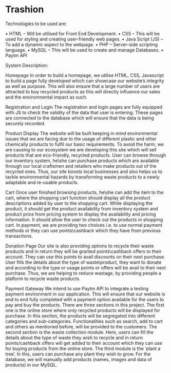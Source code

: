 # Trashion

Technologies to be used are:

• HTML – Will be utilised for Front End Development.
• CSS – This will be used for styling and creating user-friendly web pages.
• Java Script (JS) – To add a dynamic aspect to the webpage.
• PHP – Server-side scripting language.
• MySQL – This will be used to create and manage Databases.
• Paytm API

System Description:

Homepage
In order to build a homepage, we utilise HTML, CSS, Javascript to build a page fully developed
which can showcase our website’s integrity as well as purpose. This will also ensure that a large
number of users are attracted to buy recycled products as this will directly influence our sales and
the environmental impact as such.

Registration and Login
The registration and login pages are fully equipped with JS to check the validity of the data that
user is entering. These pages are connected to the database which will ensure that the data is being
securely recorded.

Product Display
The website will be built keeping in mind environmental issues that we are facing due to the usage
of different plastic and other chemically products to fulfil our basic requirements. To avoid the
harm, we are causing to our ecosystem we are developing this site which will sell products that are
eco-friendly, recycled products. User can browse through our inventory system, he\she can
purchase products which are available through our local craftsmen and retailers who make products
out of the recycled ones. Thus, our site boosts local businesses and also helps us to tackle
environmental hazards by transforming waste products to a newly adaptable and re-usable
products.

Cart
Once user finished browsing products, he\she can add the item to the cart, where the shopping cart
function should display all the product descriptions added by user to the shopping cart. While
displaying the product, it should get the product availability from inventory system and product
price from pricing system to display the availability and pricing information. It should allow the
user to check out the products in shopping cart. In payment, we are providing two choices i.e. to
use normal payment methods or they can use points\cashback which they have from previous
transactions.

Donation Page
Our site is also providing options to recycle their waste products and in return they will be granted
points\cashback offers to their account. They can use this points to avail discounts on their next
purchase. User fills the details about the type of waste\product, they want to donate and according
to the type or usage points or offers will be avail to their next purchase. Thus, we are helping to
reduce wastage, by providing people a platform to recycle waste products.



Payment Gateway
We intend to use Paytm API to integrate a testing payment environment in our application. This
will ensure that our website is end to end fully completed with a payment option available for the
users to pay and buy the products.
There are three sections in this project. The first one is the online store where only recycled products
will be displayed for purchase. In this section, the products will be segregated into different
categories and sub-categories. Functionalities such as search, add to cart and others as mentioned
before, will be provided to the customers. The second section is the waste collection module. Here,
users can fill the details about the type of waste they wish to recycle and in return points/cashback
offers will get added to their account which they can use for buying products from the online store.
The third module is the ‘plant a tree’. In this, users can purchase any plant they wish to grow. For
the database, we will manually add products (names, images and data of products) in our MySQL.
